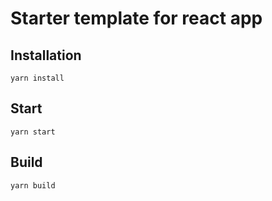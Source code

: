 # Starter template for react app <br />

## Installation <br />

`yarn install`

## Start <br />

`yarn start`

## Build <br />

`yarn build`
